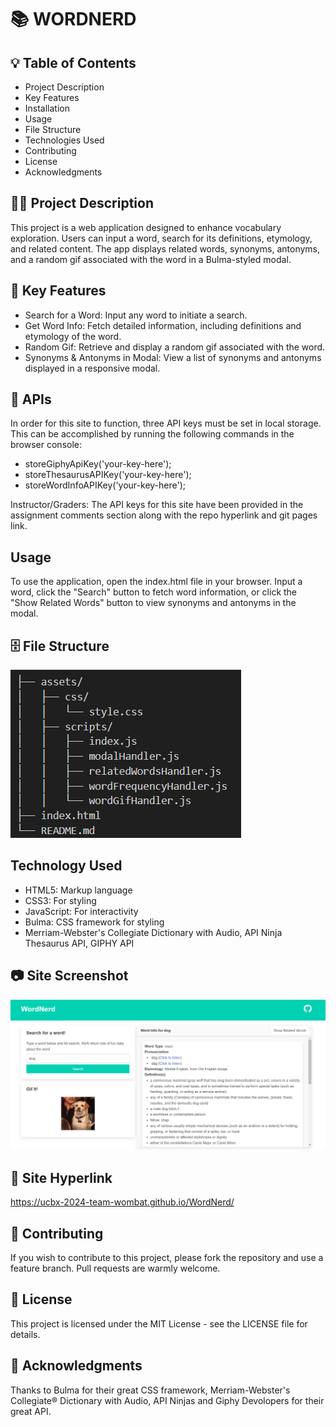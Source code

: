 # 📚 WORDNERD

## 💡 Table of Contents

* Project Description
* Key Features
* Installation
* Usage
* File Structure
* Technologies Used
* Contributing
* License
* Acknowledgments

## ✍🏻 Project Description

This project is a web application designed to enhance vocabulary exploration. Users can input a word, search for its definitions, etymology, and related content. The app displays related words, synonyms, antonyms, and a random gif associated with the word in a Bulma-styled modal.

## 🔑 Key Features

* Search for a Word: Input any word to initiate a search.
* Get Word Info: Fetch detailed information, including definitions and etymology of the word.
* Random Gif: Retrieve and display a random gif associated with the word.
* Synonyms & Antonyms in Modal: View a list of synonyms and antonyms displayed in a responsive modal.

## 💽 APIs

In order for this site to function, three API keys must be set in local storage. This can be accomplished by running the following commands in the browser console:
- storeGiphyApiKey('your-key-here');
- storeThesaurusAPIKey('your-key-here');
- storeWordInfoAPIKey('your-key-here');

Instructor/Graders: The API keys for this site have been provided in the assignment comments section along with the repo hyperlink and git pages link.

## Usage

To use the application, open the index.html file in your browser. Input a word, click the "Search" button to fetch word information, or click the "Show Related Words" button to view synonyms and antonyms in the modal.

##  🗄️ File Structure

![File Structure](./assets/images/file-structure.png "file-structure")

## Technology Used

* HTML5: Markup language
* CSS3: For styling
* JavaScript: For interactivity
* Bulma: CSS framework for styling
* Merriam-Webster's Collegiate Dictionary with Audio, API Ninja Thesaurus API,  GIPHY API 

## 📷 Site Screenshot

![File Structure](./assets/images/site-screenshot.png "site-screenshot")

## 🔗 Site Hyperlink

https://ucbx-2024-team-wombat.github.io/WordNerd/

## 🤝 Contributing
If you wish to contribute to this project, please fork the repository and use a feature branch. Pull requests are warmly welcome.

## 📝 License

This project is licensed under the MIT License - see the LICENSE file for details.

##  🙌 Acknowledgments

Thanks to Bulma for their great CSS framework, Merriam-Webster's Collegiate® Dictionary with Audio, API Ninjas and Giphy Devolopers for their great API.



